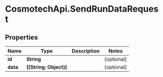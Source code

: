# CosmotechApi.SendRunDataRequest

## Properties

Name | Type | Description | Notes
------------ | ------------- | ------------- | -------------
**id** | **String** |  | [optional] 
**data** | **[{String: Object}]** |  | [optional] 


